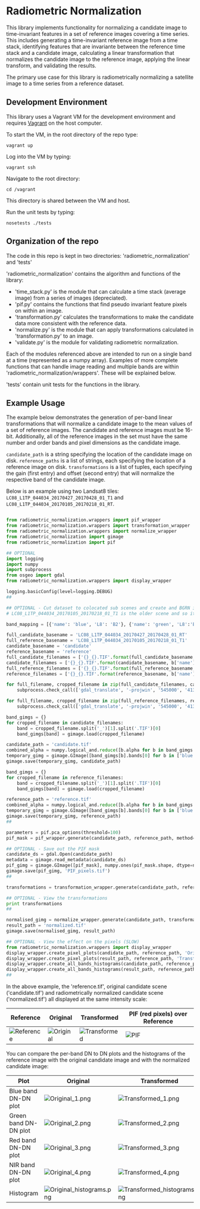# Radiometric Normalization

This library implements functionality for normalizing a candidate image to time-invariant features in a set of reference images covering a time series.  This includes generating a time-invariant reference image from a time stack, identifying features that are invariante between the reference time stack and a candidate image, calculating a linear transformation that normalizes the candidate image to the reference image, applying the linear transform, and validating the results.

The primary use case for this library is radiometrically normalizing a satellite image to a time series from a reference dataset.

## Development Environment

This library uses a Vagrant VM for the development environment and requires [Vagrant](https://www.vagrantup.com/) on the host computer.

To start the VM, in the root directory of the repo type:
```
vagrant up
```

Log into the VM by typing:
```
vagrant ssh
```

Navigate to the root directory:
```
cd /vagrant
```
This directory is shared between the VM and host.

Run the unit tests by typing:
```
nosetests ./tests
```


## Organization of the repo

The code in this repo is kept in two directories: 'radiometric_normalization' and 'tests'

'radiometric_normalization' contains the algorithm and functions of the library:
* 'time_stack.py' is the module that can calculate a time stack (average image) from a series of images (depreciated).
* 'pif.py' contains the functions that find pseudo invariant feature pixels on within an image.
* 'transformation.py' calculates the transformations to make the candidate data more consistent with the reference data.
* 'normalize.py' is the module that can apply transformations calculated in 'transformation.py' to an image.
* 'validate.py' is the module for validating radiometric normalization.

Each of the modules referenced above are intended to run on a single band at a time (represented as a numpy array). Examples of more complete functions that can handle image reading and multiple bands are within 'radiometric_normalization/wrappers'. These will be explained below.

'tests' contain unit tests for the functions in the library.


## Example Usage

The example below demonstrates the generation of per-band linear transformations that will normalize a candidate image to the mean values of a set of reference images. The candidate and reference images must be 16-bit. Additionally, all of the reference images in the set must have the same number and order bands and pixel dimensions as the candidate image.

`candidate_path` is a string specifying the location of the candidate image on disk. `reference_paths` is a list of strings, each specifying the location of a reference image on disk. `transformations` is a list of tuples, each specifying the gain (first entry) and offset (second entry) that will normalize the respective band of the candidate image.

Below is an example using two Landsat8 tiles: `LC08_L1TP_044034_20170427_20170428_01_T1` and `LC08_L1TP_044034_20170105_20170218_01_RT`.

```python

from radiometric_normalization.wrappers import pif_wrapper
from radiometric_normalization.wrappers import transformation_wrapper
from radiometric_normalization.wrappers import normalize_wrapper
from radiometric_normalization import gimage
from radiometric_normalization import pif

## OPTIONAL
import logging
import numpy
import subprocess
from osgeo import gdal
from radiometric_normalization.wrappers import display_wrapper

logging.basicConfig(level=logging.DEBUG)
##

## OPTIONAL - Cut dataset to colocated sub scenes and create and BGRN image
# LC08_L1TP_044034_20170105_20170218_01_T1 is the older scene and so it is set as the reference.

band_mapping = [{'name': 'blue', 'L8': 'B2'}, {'name': 'green', 'L8':'B3'}, {'name': 'red', 'L8': 'B4'}, {'name': 'nir', 'L8': 'B5'}]

full_candidate_basename = 'LC08_L1TP_044034_20170427_20170428_01_RT'
full_reference_basename = 'LC08_L1TP_044034_20170105_20170218_01_T1'
candidate_basename = 'candidate'
reference_basename = 'reference'
full_candidate_filenames = ['{}_{}.TIF'.format(full_candidate_basename, b['L8']) for b in band_mapping]
candidate_filenames = ['{}_{}.TIF'.format(candidate_basename, b['name']) for b in band_mapping]
full_reference_filenames = ['{}_{}.TIF'.format(full_reference_basename, b['L8']) for b in band_mapping]
reference_filenames = ['{}_{}.TIF'.format(reference_basename, b['name']) for b in band_mapping]

for full_filename, cropped_filename in zip(full_candidate_filenames, candidate_filenames):
    subprocess.check_call(['gdal_translate', '-projwin', '545000', '4136000', '601000', '4084000', full_filename, cropped_filename])

for full_filename, cropped_filename in zip(full_reference_filenames, reference_filenames):
    subprocess.check_call(['gdal_translate', '-projwin', '545000', '4136000', '601000', '4084000', full_filename, cropped_filename])

band_gimgs = {}
for cropped_filename in candidate_filenames:
    band = cropped_filename.split('_')[1].split('.TIF')[0]
    band_gimgs[band] = gimage.load(cropped_filename)

candidate_path = 'candidate.tif'
combined_alpha = numpy.logical_and.reduce([b.alpha for b in band_gimgs.values()])
temporary_gimg = gimage.GImage([band_gimgs[b].bands[0] for b in ['blue', 'green', 'red', 'nir']], combined_alpha, band_gimgs['blue'].metadata)
gimage.save(temporary_gimg, candidate_path)

band_gimgs = {}
for cropped_filename in reference_filenames:
    band = cropped_filename.split('_')[1].split('.TIF')[0]
    band_gimgs[band] = gimage.load(cropped_filename)

reference_path = 'reference.tif'
combined_alpha = numpy.logical_and.reduce([b.alpha for b in band_gimgs.values()])
temporary_gimg = gimage.GImage([band_gimgs[b].bands[0] for b in ['blue', 'green', 'red', 'nir']], combined_alpha, band_gimgs['blue'].metadata)
gimage.save(temporary_gimg, reference_path)
##

parameters = pif.pca_options(threshold=100)
pif_mask = pif_wrapper.generate(candidate_path, reference_path, method='filter_PCA', last_band_alpha=True, method_options=parameters)

## OPTIONAL - Save out the PIF mask
candidate_ds = gdal.Open(candidate_path)
metadata = gimage.read_metadata(candidate_ds)
pif_gimg = gimage.GImage([pif_mask], numpy.ones(pif_mask.shape, dtype=numpy.bool), metadata)
gimage.save(pif_gimg, 'PIF_pixels.tif')
##

transformations = transformation_wrapper.generate(candidate_path, reference_path, pif_mask, method='linear_relationship', last_band_alpha=True)

## OPTIONAL - View the transformations
print transformations
##

normalised_gimg = normalize_wrapper.generate(candidate_path, transformations, last_band_alpha=True)
result_path = 'normalized.tif'
gimage.save(normalised_gimg, result_path)

## OPTIONAL - View the effect on the pixels (SLOW)
from radiometric_normalization.wrappers import display_wrapper
display_wrapper.create_pixel_plots(candidate_path, reference_path, 'Original', limits=[0, 30000], last_band_alpha=True)
display_wrapper.create_pixel_plots(result_path, reference_path, 'Transformed', limits=[0, 30000], last_band_alpha=True)
display_wrapper.create_all_bands_histograms(candidate_path, reference_path, 'Original', x_limits=[4000, 25000], last_band_alpha=True)
display_wrapper.create_all_bands_histograms(result_path, reference_path, 'Transformed', x_limits=[4000, 25000], last_band_alpha=True)
##
```

In the above example, the 'reference.tif', original candidate scene ('candidate.tif') and radiometrically normalized candidate scene ('normalized.tif') all displayed at the same intensity scale: 

| Reference | Original | Transformed | PIF (red pixels) over Reference |
| --- | --- | --- | --- |
| ![Reference](images/Reference.jpg?raw=true) | ![Original](images/Original.jpg?raw=true)| ![Transformed](images/Transformed.jpg?raw=true) | ![PIF](images/PIF.jpg?raw=true) |


You can compare the per-band DN to DN plots and the histograms of the reference image with the original candidate image and with the normalized candidate image:

| Plot | Original | Transformed |
| --- | --- | --- |
| Blue band DN-DN plot | ![Original_1.png](images/Original_1.png?raw=true) | ![Transformed_1.png](images/Transformed_1.png?raw=true) |
| Green band DN-DN plot | ![Original_2.png](images/Original_2.png?raw=true) | ![Transformed_2.png](images/Transformed_2.png?raw=true) |
| Red band DN-DN plot | ![Original_3.png](images/Original_3.png?raw=true) | ![Transformed_3.png](images/Transformed_3.png?raw=true) |
| NIR band DN-DN plot | ![Original_4.png](images/Original_4.png?raw=true) | ![Transformed_4.png](images/Transformed_4.png?raw=true) |
| Histogram | ![Original_histograms.png](images/Original_histograms.png?raw=true) | ![Transformed_histograms.png](images/Transformed_histograms.png?raw=true) |
